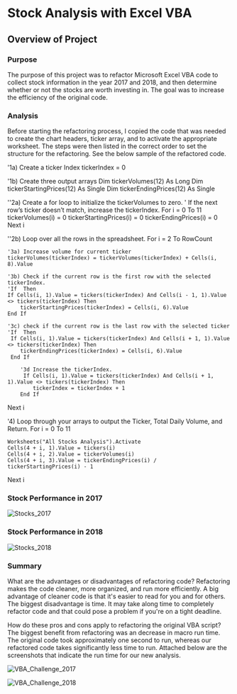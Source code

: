 # Stock Analysis with Excel VBA

## Overview of Project

### Purpose
The purpose of this project was to refactor Microsoft Excel VBA code to collect stock information in the year 2017 and 2018, and then determine whether or not the stocks are worth investing in. The goal was to increase the efficiency of the original code.

### Analysis
Before starting the refactoring process, I copied the code that was needed to create the chart headers, ticker array, and to activate the appropriate worksheet. The steps were then listed in the correct order to set the structure for the refactoring. See the below sample of the refactored code.


'1a) Create a ticker Index
tickerIndex = 0

'1b) Create three output arrays
Dim tickerVolumes(12) As Long
Dim tickerStartingPrices(12) As Single
Dim tickerEndingPrices(12) As Single

''2a) Create a for loop to initialize the tickerVolumes to zero.
' If the next row’s ticker doesn’t match, increase the tickerIndex.
For i = 0 To 11
    tickerVolumes(i) = 0
    tickerStartingPrices(i) = 0
    tickerEndingPrices(i) = 0
Next i

''2b) Loop over all the rows in the spreadsheet.
For i = 2 To RowCount

    '3a) Increase volume for current ticker
    tickerVolumes(tickerIndex) = tickerVolumes(tickerIndex) + Cells(i, 8).Value
    
    '3b) Check if the current row is the first row with the selected tickerIndex.
    'If  Then
    If Cells(i, 1).Value = tickers(tickerIndex) And Cells(i - 1, 1).Value <> tickers(tickerIndex) Then
        tickerStartingPrices(tickerIndex) = Cells(i, 6).Value
    End If
    
    '3c) check if the current row is the last row with the selected ticker
    'If  Then
     If Cells(i, 1).Value = tickers(tickerIndex) And Cells(i + 1, 1).Value <> tickers(tickerIndex) Then
        tickerEndingPrices(tickerIndex) = Cells(i, 6).Value
     End If

        '3d Increase the tickerIndex.
         If Cells(i, 1).Value = tickers(tickerIndex) And Cells(i + 1, 1).Value <> tickers(tickerIndex) Then
            tickerIndex = tickerIndex + 1
        End If

Next i

'4) Loop through your arrays to output the Ticker, Total Daily Volume, and Return.
For i = 0 To 11
    
    Worksheets("All Stocks Analysis").Activate
    Cells(4 + i, 1).Value = tickers(i)
    Cells(4 + i, 2).Value = tickerVolumes(i)
    Cells(4 + i, 3).Value = tickerEndingPrices(i) / tickerStartingPrices(i) - 1
    
Next i

### Stock Performance in 2017

![Stocks_2017](https://user-images.githubusercontent.com/105829106/172744579-270b2b3d-ff2c-4c4e-8a06-286f4f6461a4.PNG)



### Stock Performance in 2018


![Stocks_2018](https://user-images.githubusercontent.com/105829106/172744637-6141e722-3ba5-42cb-af8b-eacdc81c78fc.PNG)



### Summary

What are the advantages or disadvantages of refactoring code?
Refactoring makes the code cleaner, more organized, and run more efficiently. A big advantage of cleaner code is that it's easier to read for you and for others. The biggest disadvantage is time. It may take along time to completely refactor code and that could pose a problem if you're on a tight deadline.

How do these pros and cons apply to refactoring the original VBA script?
The biggest benefit from refactoring was an decrease in macro run time. The original code took approximately one second to run, whereas our refactored code takes significantly less time to run. Attached below are the screenshots that indicate the run time for our new analysis.


![VBA_Challenge_2017](https://user-images.githubusercontent.com/105829106/172744654-ebd425ed-355a-43b4-a75d-1b2a306a35a5.PNG)


![VBA_Challenge_2018](https://user-images.githubusercontent.com/105829106/172744673-f96d277e-0a47-438a-a919-87b6f25e3037.PNG)
